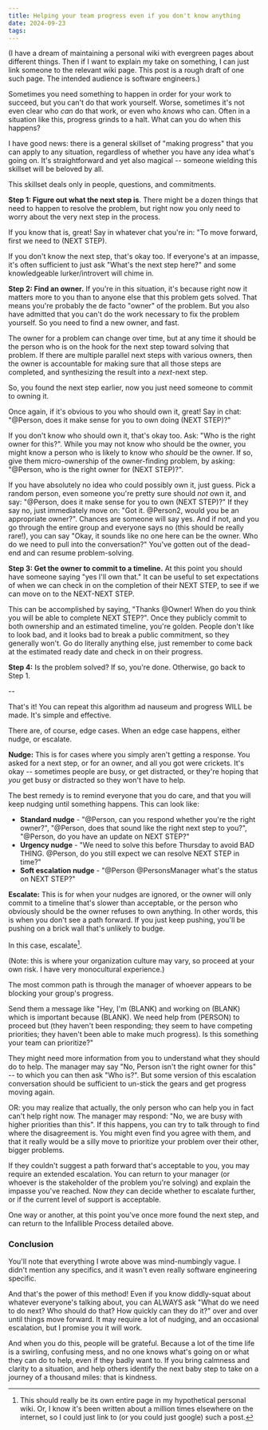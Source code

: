 ```yaml
---
title: Helping your team progress even if you don't know anything
date: 2024-09-23
tags:
---
```


(I have a dream of maintaining a personal wiki with evergreen pages about different things. Then if I want to explain my take on something, I can just link someone to the relevant wiki page. This post is a rough draft of one such page. The intended audience is software engineers.)

Sometimes you need something to happen in order for your work to succeed, but you can't do that work yourself. Worse, sometimes it's not even clear who *can* do that work, or even who *knows* who can. Often in a situation like this, progress grinds to a halt. What can you do when this happens?

I have good news: there is a general skillset of "making progress" that you can apply to any situation, regardless of whether you have any idea what's going on. It's straightforward and yet also magical -- someone wielding this skillset will be beloved by all.

This skillset deals only in people, questions, and commitments.

**Step 1: Figure out what the next step is**. There might be a dozen things that need to happen to resolve the problem, but right now you only need to worry about the very next step in the process.

If you know that is, great! Say in whatever chat you're in: "To move forward, first we need to (NEXT STEP).

If you don't know the next step, that's okay too. If everyone's at an impasse, it's often sufficient to just ask "What's the next step here?" and some knowledgeable lurker/introvert will chime in.

**Step 2: Find an owner.** If you're in this situation, it's because right now it matters more to you than to anyone else that this problem gets solved. That means you're probably the de facto "owner" of the problem. But you also have admitted that you can't do the work necessary to fix the problem yourself. So you need to find a new owner, and fast.

The owner for a problem can change over time, but at any time it should be the person who is on the hook for the next step toward solving that problem. If there are multiple parallel next steps with various owners, then the owner is accountable for making sure that all those steps are completed, and synthesizing the result into a *next*-next step.

So, you found the next step earlier, now you just need someone to commit to owning it.

Once again, if it's obvious to you who should own it, great! Say in chat: "@Person, does it make sense for you to own doing (NEXT STEP)?"

If you don't know who should own it, that's okay too. Ask: "Who is the right owner for this?". While you may not know who should be the owner, you might know a person who is likely to know who *should* be the owner. If so, give them micro-ownership of the owner-finding problem, by asking: "@Person, who is the right owner for (NEXT STEP)?".

If you have absolutely no idea who could possibly own it, just guess. Pick a random person, even someone you're pretty sure should *not* own it, and say: "@Person, does it make sense for you to own (NEXT STEP)?" If they say no, just immediately move on: "Got it. @Person2, would you be an appropriate owner?". Chances are someone will say yes. And if not, and you go through the entire group and everyone says no (this should be really rare!), you can say "Okay, it sounds like no one here can be the owner. Who do we need to pull into the conversation?" You've gotten out of the dead-end and can resume problem-solving.

**Step 3: Get the owner to commit to a timeline.** At this point you should have someone saying "yes I'll own that." It can be useful to set expectations of when we can check in on the completion of their NEXT STEP, to see if we can move on to the NEXT-NEXT STEP.

This can be accomplished by saying, "Thanks @Owner! When do you think you will be able to complete NEXT STEP?". Once they publicly commit to both ownership and an estimated timeline, you're golden. People don't like to look bad, and it looks bad to break a public commitment, so they generally won't. Go do literally anything else, just remember to come back at the estimated ready date and check in on their progress.

**Step 4:** Is the problem solved? If so, you're done. Otherwise, go back to Step 1.

--

That's it! You can repeat this algorithm ad nauseum and progress WILL be made. It's simple and effective.

There are, of course, edge cases. When an edge case happens, either nudge, or escalate.

**Nudge:** This is for cases where you simply aren't getting a response. You asked for a next step, or for an owner, and all you got were crickets. It's okay -- sometimes people are busy, or get distracted, or they're hoping that *you* get busy or distracted so they won't have to help.

The best remedy is to remind everyone that you do care, and that you will keep nudging until something happens. This can look like:
* **Standard nudge** - "@Person, can you respond whether you're the right owner?", "@Person, does that sound like the right next step to you?", "@Person, do you have an update on NEXT STEP?"
* **Urgency nudge** - "We need to solve this before Thursday to avoid BAD THING. @Person, do you still expect we can resolve NEXT STEP in time?"
* **Soft escalation nudge** - "@Person @PersonsManager what's the status on NEXT STEP?"

**Escalate:** This is for when your nudges are ignored, or the owner will only commit to a timeline that's slower than acceptable, or the person who obviously should be the owner refuses to own anything. In other words, this is when you don't see a path forward. If you just keep pushing, you'll be pushing on a brick wall that's unlikely to budge.

In this case, escalate[^1].

(Note: this is where your organization culture may vary, so proceed at your own risk. I have very monocultural experience.)

The most common path is through the manager of whoever appears to be blocking your group's progress.

Send them a message like "Hey, I'm (BLANK) and working on (BLANK) which is important because (BLANK). We need help from (PERSON) to proceed but (they haven't been responding; they seem to have competing priorities; they haven't been able to make much progress). Is this something your team can prioritize?" 

They might need more information from you to understand what they should do to help. The manager may say "No, Person isn't the right owner for this" -- to which you can then ask "Who is?". But some version of this escalation conversation should be sufficient to un-stick the gears and get progress moving again.

OR: you may realize that actually, the only person who can help you in fact can't help right now. The manager may respond: "No, we are busy with higher priorities than this". If this happens, you can try to talk through to find where the disagreement is. You might even find you agree with them, and that it really would be a silly move to prioritize your problem over their other, bigger problems.

If they couldn't suggest a path forward that's acceptable to you, you may require an extended escalation. You can return to your manager (or whoever is the stakeholder of the problem you're solving) and explain the impasse you've reached. Now *they* can decide whether to escalate further, or if the current level of support is acceptable.

One way or another, at this point you've once more found the next step, and can return to the Infallible Process detailed above.

### Conclusion
You'll note that everything I wrote above was mind-numbingly vague. I didn't mention any specifics, and it wasn't even really software engineering specific.

And that's the power of this method! Even if you know diddly-squat about whatever everyone's talking about, you can ALWAYS ask "What do we need to do next? Who should do that? How quickly can they do it?" over and over until things move forward. It may require a lot of nudging, and an occasional escalation, but I promise you it will work.

And when you do this, people will be grateful. Because a lot of the time life is a swirling, confusing mess, and no one knows what's going on or what they can do to help, even if they badly want to. If you bring calmness and clarity to a situation, and help others identify the next baby step to take on a journey of a thousand miles: that is kindness.





[^1]: This should really be its own entire page in my hypothetical personal wiki. Or, I know it's been written about a million times elsewhere on the internet, so I could just link to (or you could just google) such a post.